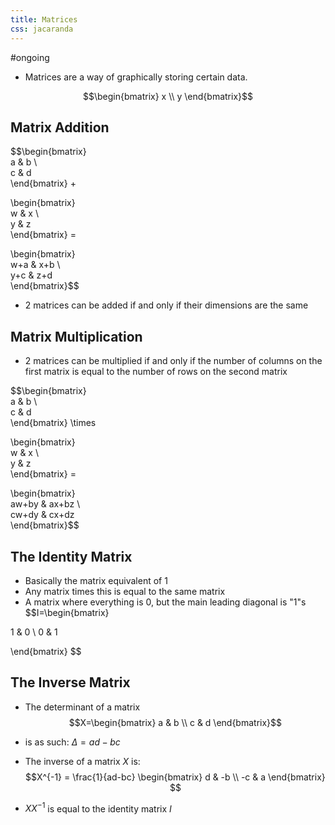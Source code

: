 ```yaml
---
title: Matrices
css: jacaranda
---
```


#ongoing 

- Matrices are a way of graphically storing certain data.

$$\begin{bmatrix}  
x \\  
y  
\end{bmatrix}$$


## Matrix Addition

$$\begin{bmatrix}  
a & b \\  
c & d   
\end{bmatrix} +

\begin{bmatrix}  
w & x \\  
y & z  
\end{bmatrix} = 

\begin{bmatrix}  
w+a & x+b \\  
y+c & z+d  
\end{bmatrix}$$ 
- 2 matrices can be added if and only if their dimensions are the same

## Matrix Multiplication
- 2 matrices can be multiplied if and only if the number of columns on the first matrix is equal to the number of rows on the second matrix

$$\begin{bmatrix}  
a & b \\  
c & d   
\end{bmatrix} \times

\begin{bmatrix}  
w & x \\  
y & z  
\end{bmatrix} = 

\begin{bmatrix}  
aw+by & ax+bz \\  
cw+dy & cx+dz  
\end{bmatrix}$$

## The Identity Matrix
- Basically the matrix equivalent of 1
- Any matrix times this is equal to the same matrix
- A matrix where everything is 0, but the main leading diagonal is "1"s
$$I=\begin{bmatrix}

1 & 0 \\
0 & 1

\end{bmatrix}
$$

## The Inverse Matrix
- The determinant of a matrix 
  $$X=\begin{bmatrix}  
a & b \\  
c & d   
\end{bmatrix}$$
- is as such: $\Delta = ad-bc$

-  The inverse of a matrix $X$ is:
$$X^{-1} = \frac{1}{ad-bc} \begin{bmatrix}  
d & -b \\  
-c & a   
\end{bmatrix}
$$
- $XX^{-1}$ is equal to the identity matrix $I$

